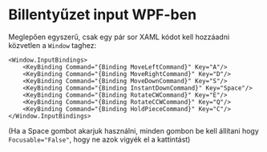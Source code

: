 # Billentyűzet input WPF-ben

Meglepően egyszerű, csak egy pár sor XAML kódot kell hozzáadni közvetlen a `Window` taghez:
```xaml
<Window.InputBindings>
    <KeyBinding Command="{Binding MoveLeftCommand}" Key="A"/>
    <KeyBinding Command="{Binding MoveRightCommand}" Key="D"/>
    <KeyBinding Command="{Binding MoveDownCommand}" Key="S"/>
    <KeyBinding Command="{Binding InstantDownCommand}" Key="Space"/>
    <KeyBinding Command="{Binding RotateCWCommand}" Key="E"/>
    <KeyBinding Command="{Binding RotateCCWCommand}" Key="Q"/>
    <KeyBinding Command="{Binding HoldPieceCommand}" Key="C"/>
</Window.InputBindings>
```

(Ha a Space gombot akarjuk használni, minden gombon be kell állítani hogy `Focusable="False"`, hogy ne azok vigyék el a kattintást)
